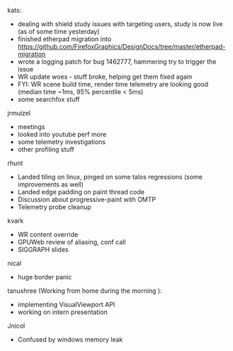 kats:
  * dealing with shield study issues with targeting users, study is now live (as of some time yesterday)
  * finished etherpad migration into https://github.com/FirefoxGraphics/DesignDocs/tree/master/etherpad-migration
  * wrote a logging patch for bug 1462777, hammering try to trigger the issue
  * WR update woes - stuff broke, helping get them fixed again
  * FYI: WR scene build time, render time telemetry are looking good (median time ~1ms, 95% percentile < 5ms)
  * some searchfox stuff

jrmuizel
  * meetings
  * looked into youtube perf more
  * some telemetry investigations
  * other profiling stuff

rhunt
  * Landed tiling on linux, pinged on some talos regressions (some improvements as well)
  * Landed edge padding on paint thread code
  * Discussion about progressive-paint with OMTP
  * Telemetry probe cleanup

kvark
  * WR content override
  * GPUWeb review of aliasing, conf call
  * SIGGRAPH slides

nical
  * huge border panic

tanushree (Working from home during the morning ): 
  * implementing VisualViewport API 
  * working on intern presentation 

Jnicol
  * Confused by windows memory leak
